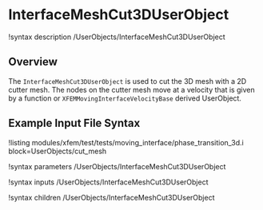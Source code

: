 # InterfaceMeshCut3DUserObject

!syntax description /UserObjects/InterfaceMeshCut3DUserObject

## Overview

The `InterfaceMeshCut3DUserObject` is used to cut the 3D mesh with a 2D cutter mesh. The nodes on the cutter mesh move at a velocity that is given by a function or `XFEMMovingInterfaceVelocityBase` derived UserObject.

## Example Input File Syntax

!listing modules/xfem/test/tests/moving_interface/phase_transition_3d.i block=UserObjects/cut_mesh

!syntax parameters /UserObjects/InterfaceMeshCut3DUserObject

!syntax inputs /UserObjects/InterfaceMeshCut3DUserObject

!syntax children /UserObjects/InterfaceMeshCut3DUserObject
